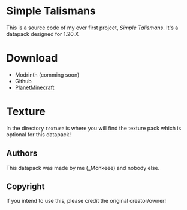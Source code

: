 # Simple Talismans
This is a source code of my ever first projcet, *Simple Talismans*. It's a datapack designed for 1.20.X
# Download
- Modrinth (comming soon)
- Github
- [PlanetMinecraft](https://www.planetminecraft.com/data-pack/talismans-datappack-1-20-1/)
# Texture
In the directory `texture` is where you will find the texture pack which is optional for this datapack!
## Authors
This datapack was made by me (_Monkeee) and nobody else.
## Copyright
If you intend to use this, please credit the original creator/owner!
